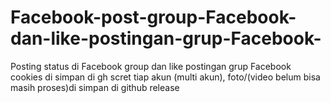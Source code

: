 # Facebook-post-group-Facebook-dan-like-postingan-grup-Facebook-
Posting status di Facebook group dan like postingan grup Facebook 
cookies di simpan di gh scret tiap akun (multi akun),
foto/(video belum bisa masih proses)di simpan di github release 
